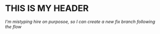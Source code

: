 # THIS IS MY HEADER

*I'm mistyping hire on purposoe, so I can create a new fix branch following the flow*
